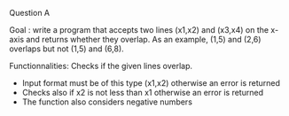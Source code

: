 Question A 

Goal : write a program that accepts two lines (x1,x2) and (x3,x4) on the x-axis and returns whether they overlap. 
As an example, (1,5) and (2,6) overlaps but not (1,5) and (6,8).

Functionnalities: Checks if the given lines overlap.
- Input format must be of this type (x1,x2) otherwise an error is returned
- Checks also if x2 is not less than x1 otherwise an error is returned
- The function also considers negative numbers
